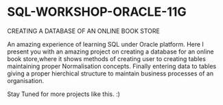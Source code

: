 # SQL-WORKSHOP-ORACLE-11G
CREATING A DATABASE OF AN ONLINE BOOK STORE

An amazing experience of learning SQL under Oracle platform.
Here I present you with an amazing project on creating a database for an online book store,where it shows methods of creating user to creating tables maintaining proper Normalisation concepts.
Finally entering data to tables giving a proper hierchical structure to maintain business processes of an organisation.

Stay Tuned for more projects like this.
:)
